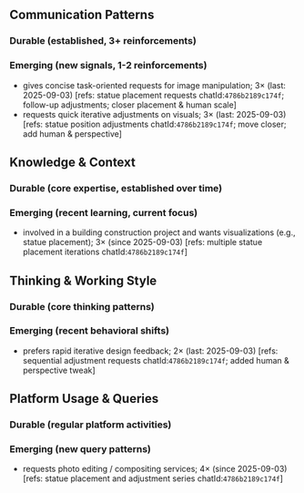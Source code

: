 ## Communication Patterns
### Durable (established, 3+ reinforcements)

### Emerging (new signals, 1-2 reinforcements)
- gives concise task-oriented requests for image manipulation; 3× (last: 2025-09-03) [refs: statue placement requests chatId:`4786b2189c174f`; follow-up adjustments; closer placement & human scale]
- requests quick iterative adjustments on visuals; 3× (last: 2025-09-03) [refs: statue position adjustments chatId:`4786b2189c174f`; move closer; add human & perspective]

## Knowledge & Context
### Durable (core expertise, established over time)

### Emerging (recent learning, current focus)
- involved in a building construction project and wants visualizations (e.g., statue placement); 3× (since 2025-09-03) [refs: multiple statue placement iterations chatId:`4786b2189c174f`]

## Thinking & Working Style
### Durable (core thinking patterns)

### Emerging (recent behavioral shifts)
- prefers rapid iterative design feedback; 2× (last: 2025-09-03) [refs: sequential adjustment requests chatId:`4786b2189c174f`; added human & perspective tweak]

## Platform Usage & Queries
### Durable (regular platform activities)

### Emerging (new query patterns)
- requests photo editing / compositing services; 4× (since 2025-09-03) [refs: statue placement and adjustment series chatId:`4786b2189c174f`]
